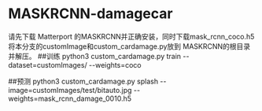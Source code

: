 # MASKRCNN-damagecar
请先下载 Matterport  的MASKRCNN并正确安装，同时下载mask_rcnn_coco.h5
将本分支的customImage和custom_cardamage.py放到 MASKRCNN的根目录并解压。
##训练
python3 custom_cardamage.py train --dataset=customImages/  --weights=coco

##预测
python3 custom_cardamage.py splash --image=customImages/test/bitauto.jpg --weights=mask_rcnn_damage_0010.h5
